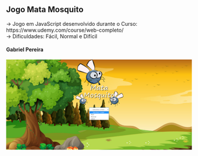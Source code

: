 <h2>Jogo Mata Mosquito</h2>
→ Jogo em JavaScript desenvolvido durante o  Curso: https://www.udemy.com/course/web-completo/
<br>
→ Dificuldades: Fácil, Normal e Difícil

<h4>Gabriel Pereira</h4>

<p align="center">
  <img alt="Moveit" src="imagens/preview.png">
</p>
